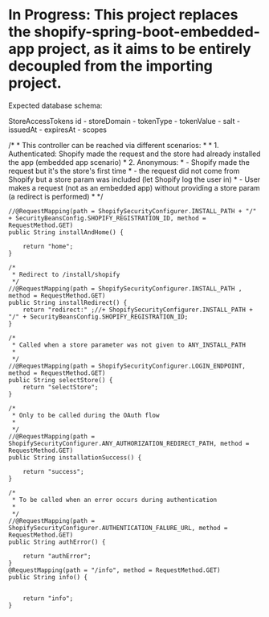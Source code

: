 # In Progress: This project replaces the shopify-spring-boot-embedded-app project, as it aims to be entirely decoupled from the importing project.


Expected database schema:

StoreAccessTokens
id - storeDomain - tokenType - tokenValue - salt - issuedAt - expiresAt - scopes


/*
	 * This controller can be reached via different scenarios:
	 * 
	 * 1. Authenticated: Shopify made the request and the store had already installed the app (embedded app scenario)
	 * 2. Anonymous: 
	 * 			- Shopify made the request but it's the store's first time
	 * 			- the request did not come from Shopify but a store param was included (let Shopify log the user in)
	 * 			- User makes a request (not as an embedded app) without providing a store param (a redirect is performed)
	 * 
	 */
	
	//@RequestMapping(path = ShopifySecurityConfigurer.INSTALL_PATH + "/" + SecurityBeansConfig.SHOPIFY_REGISTRATION_ID, method = RequestMethod.GET)
	public String installAndHome() {

		return "home";
	}
	
	/*
	 * Redirect to /install/shopify
	 */
	//@RequestMapping(path = ShopifySecurityConfigurer.INSTALL_PATH , method = RequestMethod.GET)
	public String installRedirect() {
		return "redirect:" ;//+ ShopifySecurityConfigurer.INSTALL_PATH + "/" + SecurityBeansConfig.SHOPIFY_REGISTRATION_ID;
	}
	
	/*
	 * Called when a store parameter was not given to ANY_INSTALL_PATH
	 * 
	 */
	//@RequestMapping(path = ShopifySecurityConfigurer.LOGIN_ENDPOINT, method = RequestMethod.GET)
	public String selectStore() {
		return "selectStore";
	}
	
	/*
	 * Only to be called during the OAuth flow
	 * 
	 */
	//@RequestMapping(path = ShopifySecurityConfigurer.ANY_AUTHORIZATION_REDIRECT_PATH, method = RequestMethod.GET)
	public String installationSuccess() {

		return "success";
	}
	
	/*
	 * To be called when an error occurs during authentication
	 * 
	 */
	//@RequestMapping(path = ShopifySecurityConfigurer.AUTHENTICATION_FALURE_URL, method = RequestMethod.GET)
	public String authError() {

		return "authError";
	}
	@RequestMapping(path = "/info", method = RequestMethod.GET)
	public String info() {
		
				
		return "info";
	}
